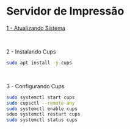 # Servidor de Impressão

[1 - Atualizando Sistema](https://github.com/cesarbrunoms/linux/blob/main/ubuntu/ubuntu_terminal/atualizando_sistema.md)


&nbsp;
&nbsp;


2 - Instalando Cups
```bash
sudo apt install -y cups

```


&nbsp;
&nbsp;


3 - Configurando Cups
```bash
sudo systemctl start cups
sudo cupsctl --remote-any
sudo systemctl enable cups
sduo systemctl restart cups
sudo systemctl status cups

```